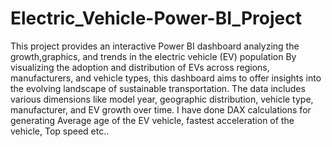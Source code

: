 # Electric_Vehicle-Power-BI_Project
This project provides an interactive Power BI dashboard analyzing the growth,graphics, and trends in the electric vehicle (EV) population  By visualizing the adoption and distribution of EVs across regions, manufacturers, and vehicle types, this dashboard aims to offer insights into the evolving landscape of sustainable transportation. The data includes various dimensions like model year, geographic distribution, vehicle type, manufacturer, and EV growth over time.
I have done DAX calculations for generating Average age of the EV vehicle, fastest acceleration of the vehicle, Top speed etc..
